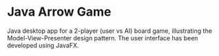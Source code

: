 # Java Arrow Game
Java desktop app for a 2-player (user vs AI) board game, illustrating the Model-View-Presenter design pattern. The user interface has been developed using JavaFX.
